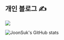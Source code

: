 

  <h2>
    개인 블로그 ✍
  </h2>
  <a href="https://chojs28-dev.notion.site/JS-DevLog-fadf338bf8b0448e86eba897d69b0b8a" target="_blank"><img src="https://img.shields.io/badge/JS`DevLog-ffffff?style=flat-square&logo=Notion&logoColor=000000"/></a>
 
 

![JoonSuk's GitHub stats](https://github-readme-stats.vercel.app/api?username=JoonSukCho&show_icons=true&theme=default)


